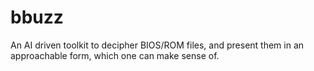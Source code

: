 # bbuzz
An AI driven toolkit to decipher BIOS/ROM files, and present them in an approachable form, which one can make sense of.
